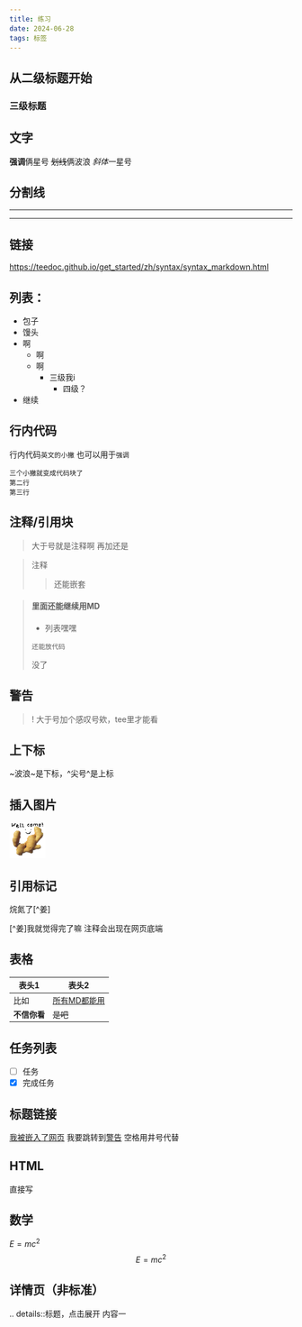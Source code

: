 ```yaml
---
title: 练习
date: 2024-06-28
tags: 标签
---
```


## 从二级标题开始
### 三级标题

## 文字
**强调**俩星号
~~划线~~俩波浪
*斜体*一星号

## 分割线
---
***

## 链接
https://teedoc.github.io/get_started/zh/syntax/syntax_markdown.html


## 列表：
* 包子
* 馒头
* 啊
    * 啊
    * 啊
        * 三级我i
            * 四级？
* 继续

## 行内代码
行内代码`英文的小撇`
也可以用于`强调`

```
三个小撇就变成代码块了
第二行
第三行
```

## 注释/引用块

> 大于号就是注释啊
> 再加还是

>注释
>>还能嵌套

> #### 里面还能继续用MD
> * 列表嘿嘿
> ```
> 还能放代码
> ```
> 没了

## 警告
>! 大于号加个感叹号欸，tee里才能看

## 上下标
~波浪~是下标，^尖号^是上标

## 插入图片
![一张图片](assests/images/server-icon.png)

## 引用标记
烷氮了[^姜]

[^姜]我就觉得完了嘛
注释会出现在网页底端

## 表格
| 表头1 | 表头2 |
|------|------|
|比如|[所有MD都能用](#)|
|**不信你看**|~~是吧~~|

## 任务列表
- [ ] 任务
- [x] 完成任务

## 标题链接
[我被嵌入了网页](#)
我要跳转到[警告](#警告)
空格用井号代替

## HTML
<div>直接写</div>

## 数学
$E=mc^2$
$$
E=mc^2
$$

## 详情页（非标准）
.. details::标题，点击展开
    内容一